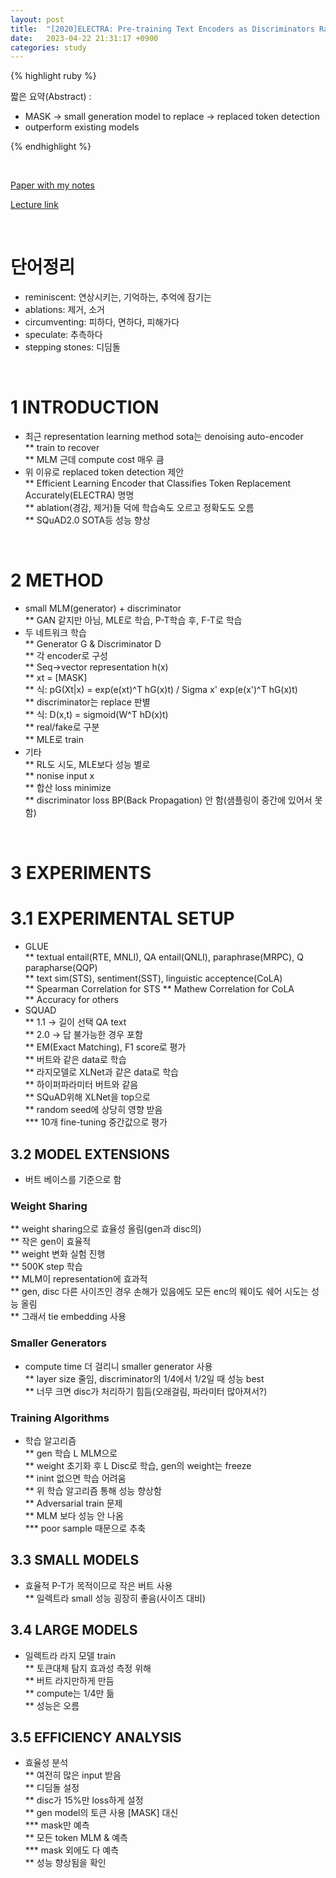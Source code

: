```yaml
---
layout: post
title:  "[2020]ELECTRA: Pre-training Text Encoders as Discriminators Rather Than Generators"
date:   2023-04-22 21:31:17 +0900
categories: study
---
```







{% highlight ruby %}


짧은 요약(Abstract) :    
* MASK -> small generation model to replace -> replaced token detection  
* outperform existing models  




{% endhighlight %}  

<br/>


[Paper with my notes](https://drive.google.com/drive/folders/1PzAdt1GgRdcSQiazAaFifInswLB9BGkw?usp=sharing)    


[Lecture link](https://iclr.cc/virtual_2020/poster_r1xMH1BtvB.html)  

<br/>

# 단어정리  
* reminiscent: 연상시키는, 기억하는, 추억에 잠기는  
* ablations: 제거, 소거  
* circumventing: 피하다, 면하다, 피해가다  
* speculate: 추측하다  
* stepping stones: 디딤돌    

  





<br/>

# 1 INTRODUCTION    
* 최근 representation learning method sota는 denoising auto-encoder  
** train to recover  
** MLM 근데 compute cost 매우 큼  
* 위 이유로 replaced token detection 제안  
** Efficient Learning Encoder that Classifies Token Replacement Accurately(ELECTRA) 명명  
** ablation(경감, 제거)들 덕에 학습속도 오르고 정확도도 오름  
** SQuAD2.0 SOTA등 성능 향상  
<br/>

# 2 METHOD  
* small MLM(generator) + discriminator  
** GAN 같지만 아님, MLE로 학습, P-T학습 후, F-T로 학습  
* 두 네트워크 학습  
** Generator G & Discriminator D  
** 각 encoder로 구성   
** Seq->vector representation h(x)  
** xt = [MASK]  
** 식: pG(Xt|x) = exp(e(xt)^T hG(x)t) / Sigma x' exp(e(x')^T hG(x)t)  
** discriminator는 replace 판별  
** 식: D(x,t) = sigmoid(W^T hD(x)t)  
** real/fake로 구분  
** MLE로 train  
* 기타  
** RL도 시도, MLE보다 성능 별로  
** nonise input x  
** 합산 loss minimize  
** discriminator loss BP(Back Propagation) 안 함(샘플링이 중간에 있어서 못 함)  
<br/>  


# 3 EXPERIMENTS  
# 3.1 EXPERIMENTAL SETUP	  
* GLUE  
** textual entail(RTE, MNLI), QA entail(QNLI), paraphrase(MRPC), Q parapharse(QQP)  
** text sim(STS), sentiment(SST), linguistic acceptence(CoLA)  
** Spearman Correlation for STS
** Mathew Correlation for CoLA  
** Accuracy for others  
* SQUAD  
** 1.1 -> 길이 선택 QA text  
** 2.0 -> 답 불가능한 경우 포함  
** EM(Exact Matching), F1 score로 평가  
** 버트와 같은 data로 학습  
** 라지모델로 XLNet과 같은 data로 학습  
** 하이퍼파라미터 버트와 같음  
** SQuAD위해 XLNet을 top으로  
** random seed에 상당히 영향 받음  
*** 10개 fine-tuning 중간값으로 평가  


## 3.2 MODEL EXTENSIONS  
* 버트 베이스를 기준으로 함  
### Weight Sharing  
** weight sharing으로 효율성 올림(gen과 disc의)  
** 작은 gen이 효율적  
** weight 변화 실험 진행  
** 500K step 학습  
** MLM이 representation에 효과적  
** gen, disc 다른 사이즈인 경우 손해가 있음에도 모든 enc의 웨이도 쉐어 시도는 성능 올림  
** 그래서 tie embedding 사용  
### Smaller Generators  
* compute time 더 걸리니 smaller generator 사용  
** layer size 줄임, discriminator의 1/4에서 1/2일 때 성능 best  
** 너무 크면 disc가 처리하기 힘듬(오래걸림, 파라미터 많아져서?)  
### Training Algorithms  
* 학습 알고리즘  
** gen 학습 L MLM으로  
** weight 초기화 후 L Disc로 학습, gen의 weight는 freeze  
** inint 없으면 학습 어려움  
** 위 학습 알고리즘 통해 성능 향상함  
** Adversarial train 문제  
** MLM 보다 성능 안 나옴  
*** poor sample 때문으로 추축  


## 3.3 SMALL MODELS  
* 효율적 P-T가 목적이므로 작은 버트 사용  
** 일렉트라 small 성능 굉장히 좋음(사이즈 대비)  


## 3.4 LARGE MODELS  
* 일렉트라 라지 모델 train  
** 토큰대체 탐지 효과성 측정 위해  
** 버트 라지만하게 만듬  
** compute는 1/4만 듦  
** 성능은 오름  


## 3.5 EFFICIENCY ANALYSIS  
* 효율성 분석  
** 여전히 많은 input 받음  
** 디딤돌 설정  
** disc가 15%만 loss하게 설정  
** gen model의 토큰 사용 [MASK] 대신   
*** mask만 예측  
** 모든 token MLM & 예측  
*** mask 외에도 다 예측  
** 성능 향상됨을 확인  

